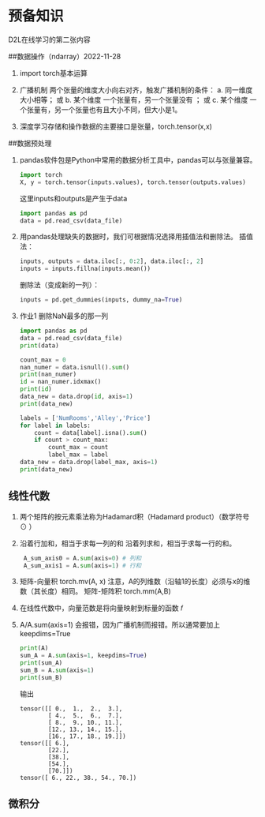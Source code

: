 # 预备知识
D2L在线学习的第二张内容

##数据操作（ndarray）2022-11-28
1. import torch基本运算

2. 广播机制
    两个张量的维度大小向右对齐，触发广播机制的条件：
    a. 同一维度大小相等；
    或 b. 某个维度 一个张量有，另一个张量没有 ；
    或 c. 某个维度 一个张量有，另一个张量也有且大小不同，但大小是1。
3. 深度学习存储和操作数据的主要接口是张量，torch.tensor(x,x)

##数据预处理
1. pandas软件包是Python中常用的数据分析工具中，pandas可以与张量兼容。
    ```python {cmd=true}
    import torch
    X, y = torch.tensor(inputs.values), torch.tensor(outputs.values)
    ```
    这里inputs和outputs是产生于data
    ```python {cmd=true}
    import pandas as pd
    data = pd.read_csv(data_file)
    ```
2. 用pandas处理缺失的数据时，我们可根据情况选择用插值法和删除法。
    插值法：
    ```python {cmd=true}
    inputs, outputs = data.iloc[:, 0:2], data.iloc[:, 2]
    inputs = inputs.fillna(inputs.mean())
    ```
    删除法（变成新的一列）：
    ```python {cmd=true}
    inputs = pd.get_dummies(inputs, dummy_na=True)
    ```
3. 作业1 删除NaN最多的那一列
    ```python
    import pandas as pd
    data = pd.read_csv(data_file)
    print(data)

    count_max = 0
    nan_numer = data.isnull().sum()
    print(nan_numer)
    id = nan_numer.idxmax()
    print(id)
    data_new = data.drop(id, axis=1)
    print(data_new)

    labels = ['NumRooms','Alley','Price']
    for label in labels:
        count = data[label].isna().sum()
        if count > count_max:
            count_max = count
            label_max = label
    data_new = data.drop(label_max, axis=1)
    print(data_new)
    ```
## 线性代数
1. 两个矩阵的按元素乘法称为Hadamard积（Hadamard product）（数学符号 ⊙ ）

2. 沿着行加和，相当于求每一列的和
   沿着列求和，相当于求每一行的和。
   ```python
    A_sum_axis0 = A.sum(axis=0) # 列和
    A_sum_axis1 = A.sum(axis=1) # 行和
   ```
3. 矩阵-向量积
    torch.mv(A, x)
    注意，A的列维数（沿轴1的长度）必须与x的维数（其长度）相同。
   矩阵-矩阵积
    torch.mm(A,B)
4. 在线性代数中，向量范数是将向量映射到标量的函数 𝑓
5. A/A.sum(axis=1) 会报错，因为广播机制而报错。所以通常要加上keepdims=True
    ```python
    print(A)
    sum_A = A.sum(axis=1, keepdims=True)
    print(sum_A)
    sum_B = A.sum(axis=1)
    print(sum_B)
    ```
    输出
    ```
    tensor([[ 0.,  1.,  2.,  3.],
            [ 4.,  5.,  6.,  7.],
            [ 8.,  9., 10., 11.],
            [12., 13., 14., 15.],
            [16., 17., 18., 19.]])
    tensor([[ 6.],
            [22.],
            [38.],
            [54.],
            [70.]])
    tensor([ 6., 22., 38., 54., 70.])
    ```

## 微积分
